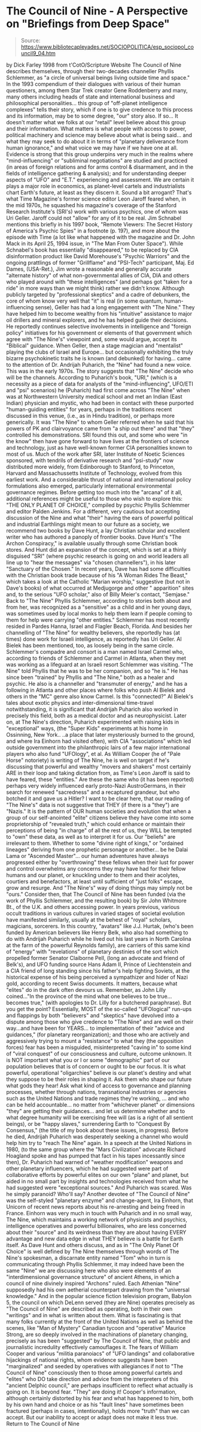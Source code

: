 # The Council of Nine - A Perspective on "Briefings from Deep Space"

> Source: https://www.bibliotecapleyades.net/SOCIOPOLITICA/esp_sociopol_council9_04.htm

by Dick Farley 1998
from t'CotO/Scripture Website
The Council of Nine describes themselves, through their two-decades channeller Phyllis Schlemmer, as "a circle of universal beings living outside time and space."
In the 1993 compendium of their dialogues with various of their human questioners, among them Star Trek creator Gene Roddenberry and many, many others including heads of state and international business and philosophical personalities... this group of "off-planet intelligence complexes" tells their story, which if one is to give credence to this process and its information, may be to some degree, "our" story also. If so...
It doesn't matter what we folks at our "retail" level believe about this group and their information. What matters is what people with access to power, political machinery and science may believe about what is being said... and what they may seek to do about it in terms of "planetary deliverance from human ignorance," and what voice we may have if we have one at all.
Evidence is strong that this group underpins very much in the realms where "mind-influencing" or "subliminal negotiations" are studied and practiced (in areas of foreign relations and for arms control & disarmament, and in the fields of intelligence gathering & analysis); and for understanding deeper aspects of "UFO" and "E.T." experiencing and assessment. We are certain it plays a major role in economics, as planet-level cartels and industrialists chart Earth's future, at least as they discern it.
Sound a bit arrogant? That's what Time Magazine's former science editor Leon Jaroff feared when, in the mid 1970s, he squashed his magazine's coverage of the Stanford Research Institute's (SRI's) work with various psychics, one of whom was Uri Geller. Jaroff could not "allow" for any of it to be real.
Jim Schnabel mentions this briefly in his 1997 book, "Remote Viewers: The Secret History of America's Psychic Spies" in a footnote (p. 197), and more about the episode with Time (a lot like what happened with the magazine and Dr. John Mack in its April 25, 1994 issue, in "The Man From Outer Space").
While Schnabel's book has essentially "disappeared," to be replaced by CIA disinformation product like David Morehouse's "Psychic Warriors" and the ongoing prattlings of former "Grillflame" and "PSI-Tech" participant, Maj. Ed Dames, (USA-Ret.), Jim wrote a reasonable and generally accurate "alternate history" of what non-governmental allies of CIA, DIA and others who played around with "these intelligences" (and perhaps got "taken for a ride" in more ways than we might think) rather we didn't know.
Although publicly targeted by "professional skeptics" and a cadre of debunkers, the core of whom know very well that "it" is real (in some quantum, human-influencing sense), Geller has had a long engagement with "The Nine." They have helped him to become wealthy from his "intuitive" assistance to major oil drillers and mineral explorers, and he has helped guide their decisions.
He reportedly continues selective involvements in intelligence and "foreign policy" initiatives for his government or elements of that government which agree with "The Nine's" viewpoint and, some would argue, accept its "Biblical" guidance.
When Geller, then a stage magician and "mentalist" playing the clubs of Israel and Europe... but occasionally exhibiting the truly bizarre psychokinetic traits he is known (and debunked) for having... came to the attention of Dr. Andrijah Puharich, the "Nine" had found a new voice. This was in the early 1970s. The story suggests that "The Nine" decide who will be the channels.
According to Puharich's book, "URI," (which is a necessity as a piece of data for analysts of the "mind-influencing", UFO/ETI and "psi" scenarios) he (Puharich) had first come across "The Nine" when was at Northwestern University medical school and met an Indian (East Indian) physician and mystic, who had been in contact with these purported "human-guiding entities" for years, perhaps in the traditions recent discussed in this venue, (i.e., as in Hindu tradition), or perhaps more generically.
It was "The Nine" to whom Geller referred when he said that his powers of PK and clairvoyance came from "a ship out there" and that "they" controlled his demonstrations. SRI found this out, and some who were "in the know" then have gone forward to have lives at the frontiers of science and technology, just as have well-known former CIA personalities known to most of us.
Much of the work after SRI, later Institute of Noetic Sciences sponsored, with tendrils of derivative research and "psi-study" now distributed more widely, from Edinborough to Stanford, to Princeton, Harvard and Massachussetts Institute of Technology, evolved from this earliest work. And a considerable thrust of national and international policy formulations also emerged, particularly international environmental governance regimes.
Before getting too much into the "arcana" of it all, additional references might be useful to those who wish to explore this:
"THE ONLY PLANET OF CHOICE," compiled by psychic Phyllis Schlemmer and editor Palden Jenkins.
For a different, very cautious but accepting discussion of the Nine and what "their" having the ears of powerful political and industrial Earthlings might mean to our future as a society, we recommend two books by Dave Hunt, a lay Christian scholar and excellent writer who has authored a panoply of frontier books.
Dave Hunt's "The Archon Conspiracy," is available usually through some Christian book stores. And Hunt did an expansion of the concept, which is set at a thinly disguised "SRI" (where psychic research is going on and world leaders all line up to "hear the messages" via "chosen channellers"), in his later "Sanctuary of the Chosen."
In recent years, Dave has had some difficulties with the Christian book trade because of his "A Woman Rides The Beast," which takes a look at the Catholic "Marian worship," suggestive (but not in Dave's books) of what occurred at Medjugorge and other " apparition" sites and, to the serious "UFO scholar," also of Billy Meier's contact, "Semjase."
Back to "The Nine"
Phyllis Schlemmer, according to stories both about and from her, was recognized as a "sensitive" as a child and in her young days, was sometimes used by local monks to help them learn if people coming to them for help were carrying "other entities."
Schlemmer has most recently resided in Pardes Hanna, Israel and Flagler Beach, Florida. And besides her channelling of "The Nine" for wealthy believers, she reportedly has (at times) done work for Israeli intelligence, as reportedly has Uri Geller.
Al Bielek has been mentioned, too, as loosely being in the same circle.
Schlemmer's compadre and consort is a man named Israel Carmel who, according to friends of Schlemmer and Carmel in Atlanta, when they met was working as a lifeguard at an Israeli resort Schlemmer was visiting. "The Nine" told Phyllis that he was to be her companion, and so "he is." He has since been "trained" by Phyllis and "The Nine," both as a healer and psychic. He also is a channeller and "transmuter of energy," and he has a following in Atlanta and other places where folks who push Al Bielek and others in the "MC" genre also know Carmel. Is this "connected?"
Al Bielek's tales about exotic physics and inter-dimensional time-travel notwithstanding, it is significant that Andrijah Puharich also worked in precisely this field, both as a medical doctor and as neurophysicist. Later on, at The Nine's direction, Puharich experimented with raising kids in "exceptional" ways, (the "Super Kids" experiments at his home in Ossinning, New York.. ..a place that later mysteriously burned to the ground, and where Ira Einhorn had visited often), with CIA "associations" which led outside government into the philanthropic lairs of a few major international players who also fund "UFOlogy", et al.
As William Cooper (he of "Pale Horse" notoriety) is writing of The Nine, he is well on target if he's discussing that powerful and wealthy "movers and shakers" most certainly ARE in their loop and taking dictation from, as Time's Leon Jaroff is said to have feared, these "entities." Are these the same who (it has been reported) perhaps very widely influenced early proto-Nazi AustroGermans, in their search for renewed "sacredness" and a recaptured grandeur, but who botched it and gave us a Hitler?
I want to be clear here, that our reading of "The Nine's" data is not suggestive that THEY (if there is a "they") are "Nazis." It is the pattern of OUR human societies and evolution that when a group of our self-anointed "elite" citizens believe they have come into some proprietorship of "revealed truth," which could enhance or maintain their perceptions of being "in charge" of all the rest of us, they WILL be tempted to "own" these data, as well as to interpret it for us. Our "beliefs" are irrelevant to them.
Whether to some "divine right of kings," or "ordained lineages" deriving from one prophetic personage or another... be he Dalai Lama or "Ascended Master"... our human adventures have always progressed either by "overthrowing" these fellows when their lust for power and control overwhelms any concerns they may have had for their fellow humans and our planet, or knuckling under to them and their acolytes, courtiers and benefactors, at least until sufficient of "just folks" escape, grow and resurge.
And "The Nine's" way of doing things may simply not be "ours."
Consider then, that The Council of Nine has been funded (via the work of Phyllis Schlemmer, and the resulting book) by Sir John Whitmore Bt., of the U.K. and others accessing power. In years previous, various occult traditions in various cultures in varied stages of societal evolution have manifested similarly, usually at the behest of "royal" scholars, magicians, sorcerers.
In this country, "avatars" like J.J. Hurtak, (who's been funded by American believers like Henry Belk, who also had something to do with Andrijah Puharich while he lived out his last years in North Carolina at the farm of the powerful Reynolds family), are carriers of this same kind of "energy" with "revelations" of planetary destinies of the sort which propelled former Senator Claiborne Pell, (long an advocate and friend of Belk's), and UFO funding source Hans Adam II, Prince of Liechtenstein and a CIA friend of long standing since his father's help fighting Soviets, at the historical expense of his being perceived a sympathizer and hider of Nazi gold, according to recent Swiss documents. It matters, because what "elites" do in the dark often devours us.
Remember, as John Lilly coined..."In the province of the mind what one believes to be true... becomes true," (with apologies to Dr. Lilly for a butchered paraphrase). But you get the point?
Essentially, MOST of the so-called "UFOlogical" run-ups and flappings by both "believers" and "skeptics" have devolved into a dispute among those who give credence to "The Nine" and are well on their way...and have been for YEARS... to implementation of their "advice and guidances," (for planetary reorganization); and those who are actively and aggressively trying to mount a "resistance" to what they (the opposition forces) fear has been a misguided, misinterpreted "caving in" to some kind of "viral conquest" of our consciousness and culture, outcome unknown.
It is NOT important what you or I or some "demographic" part of our population believes that is of concern or ought to be our focus. It is what powerful, operational "oligarchies" believe is our planet's destiny and what they suppose to be their roles in shaping it. Ask them who shape our future what gods they hear!
Ask what kind of access to governance and planning processes, whether through nations, transnational industries or agencies such as the United Nations and trade regimes they're working, ... and who can be held accountable... no matter from "whichever planet" or dimensions "they" are getting their guidances... and let us determine whether and to what degree humanity will be exercising free will (as is a right of all sentient beings), or be "happy slaves," surrendering Earth to "Conquest By Consensus," (the title of my book about these issues, in progress).
Before he died, Andrijah Puharich was desperately seeking a channel who would help him try to "reach The Nine" again. In a speech at the United Nations in 1980, (to the same group where the "Mars Civilization" advocate Richard Hoagland spoke and has pumped that fact in his tapes incessantly since then), Dr. Puharich had warned of "weather modification" weapons and other planetary influencers, which he had suggested were part of collaborative efforts by powerful elites on our own "plane" and planet, but aided in no small part by insights and technologies received from what he had suggested were "exceptional sources." And Puharich was scared. Was he simply paranoid? Who'll say?
Another devotee of "The Council of Nine" was the self-styled "planetary enzyme" and change-agent, Ira Einhorn, that Unicorn of recent news reports about his re-arresting and being freed in France. Einhorn was very much in touch with Puharich and in no small way, The Nine, which maintains a working network of physicists and psychics, intelligence operatives and powerful billionaires, who are less concerned about their "source" and its weirdness than they are about having EVERY advantage and new data edge in what THEY believe is a battle for Earth itself.
As Dave Hunt and others discuss, and as in "The Only Planet Of Choice" is well defined by The Nine themselves through words of The Nine's spokesman, a discarnate entity named "Tom" who in turn is communicating through Phyllis Schlemmer, it may indeed have been the same "Nine" we are discussing here who also were elements of an "interdimensional governance structure" of ancient Athens, in which a council of nine divinely inspired "Archons" ruled. Each Athenian "Nine" supposedly had his own aetherial counterpart drawing from the "universal knowledge."
And in the popular science fiction television program, Babylon 5, the council on which DeLenn served (they are Nine) operates precisely as "The Council of Nine" are described as operating, both in their own "writings" and in what is written about them.
What is fascinating is that many folks currently at the front of the United Nations as well as behind the scenes, like "Man of Mystery" Canadian tycoon and "operative" Maurice Strong, are so deeply involved in the machinations of planetary changing, precisely as has been "suggested" by The Council of Nine, that public and journalistic incredulity effectively camouflages it.
The fears of William Cooper and various "militia paranoiacs" of "UFO landings" and collaborative hijackings of national rights, whom evidence suggests have been "marginalized" and seeded by operatives with allegiances if not to "The Council of Nine" consciously then to those among powerful cartels and "elites" who DO take direction and advice from the interpreters of this "ancient Delphic council," are perhaps insufficient to reflect what actually is going on. It is beyond fear.
"They" are doing it!
Cooper's information, although certainly distorted by his fear and what has happened to him, both by his own hand and choice or as his "fault lines" have sometimes been fractured (perhaps in cases, intentionally), holds more "truth" than we can accept.
But our inability to accept or adapt does not make it less true.
Return to The Council of Nine
